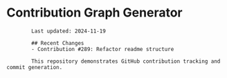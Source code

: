 # Contribution Graph Generator
            
            Last updated: 2024-11-19
            
            ## Recent Changes
            - Contribution #289: Refactor readme structure
            
            This repository demonstrates GitHub contribution tracking and commit generation.
        